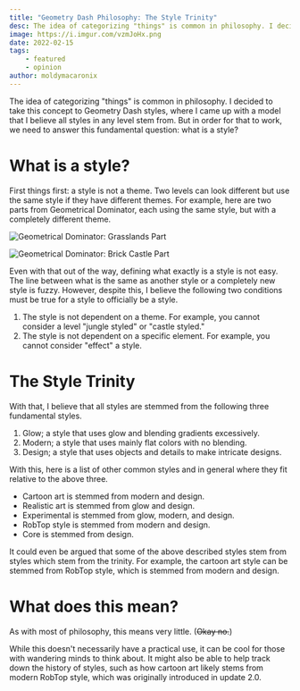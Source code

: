 ```yaml
---
title: "Geometry Dash Philosophy: The Style Trinity"
desc: The idea of categorizing "things" is common in philosophy. I decided to take this concept to Geometry Dash styles.
image: https://i.imgur.com/vzmJoHx.png
date: 2022-02-15
tags:
    - featured
    - opinion
author: moldymacaronix
---
```


The idea of categorizing "things" is common in philosophy. I decided to take this concept to Geometry Dash styles, where I came up with a model that I believe all styles in any level stem from. But in order for that to work, we need to answer this fundamental question: what is a style?

# What is a style?

First things first: a style is not a theme. Two levels can look different but use the same style if they have different themes. For example, here are two parts from Geometrical Dominator, each using the same style, but with a completely different theme.

![Geometrical Dominator: Grasslands Part](https://i.imgur.com/FbQFrMM.png)

![Geometrical Dominator: Brick Castle Part](https://i.imgur.com/ZUW0GX2.png)

Even with that out of the way, defining what exactly is a style is not easy. The line between what is the same as another style or a completely new style is fuzzy. However, despite this, I believe the following two conditions must be true for a style to officially be a style.

1. The style is not dependent on a theme. For example, you cannot consider a level "jungle styled" or "castle styled."
2. The style is not dependent on a specific element. For example, you cannot consider "effect" a style.

# The Style Trinity

With that, I believe that all styles are stemmed from the following three fundamental styles.

1. Glow; a style that uses glow and blending gradients excessively.
2. Modern; a style that uses mainly flat colors with no blending.
3. Design; a style that uses objects and details to make intricate designs.

With this, here is a list of other common styles and in general where they fit relative to the above three.

* Cartoon art is stemmed from modern and design.
* Realistic art is stemmed from glow and design.
* Experimental is stemmed from glow, modern, and design.
* RobTop style is stemmed from modern and design.
* Core is stemmed from design.

It could even be argued that some of the above described styles stem from styles which stem from the trinity. For example, the cartoon art style can be stemmed from RobTop style, which is stemmed from modern and design.

# What does this mean?

As with most of philosophy, this means very little. (~~Okay no.~~)

While this doesn't necessarily have a practical use, it can be cool for those with wandering minds to think about. It might also be able to help track down the history of styles, such as how cartoon art likely stems from modern RobTop style, which was originally introduced in update 2.0.